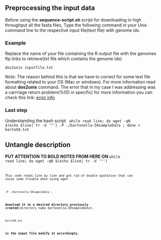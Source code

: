 ## Preprocessing the  input data
Before using the **sequence-script.sh** script for downloading in high throughput all the fasta files, Type the following command in your Unix command line to the respective input file(text file) with genome ids. 
### Example
Replace the name of your file containing the R output file with the genomes ftp links to retrieve(txt file which contains the genome ids)
```
dos2unix inputfile.txt
```
*Note*: The reason behind this is that we have to correct for some text file formatting related to your OS (Mac or windows). For more information read about **dos2unix** command. The error that in my case I was addressing was a carrriage return problem(%0D in specific) for more information you can check this link: 
[error info](https://stackoverflow.com/questions/22236197/how-to-remove-0d-from-end-of-url-when-using-wget)
### Last step
Understanding the bash script
<code>
while read line; do  wget -qN $(echo $line| tr -d '\"') -P ./bartonella-50sampleData ; done < barto50.txt
</code>
## Untangle description
**PUT ATTENTION TO BOLD NOTES FROM HERE ON**
<code>while read line; do  wget -qN $(echo $line| tr -d '\"')<code> 

This code reads line by line and get rid of double quotation that can cause some trouble when  using wget.

<code>-P ./bartonella-50sampleData ;</code>

**download it in a desired directory previously created**(directory name *bartonella-50sampleData*). 

<code>barto50.txt</code>

**is the input file modify it accordingly.**
